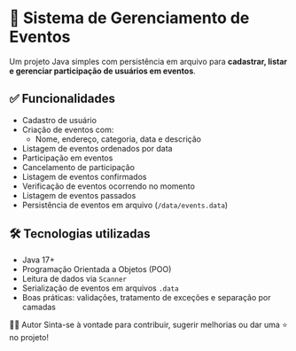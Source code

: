 # 📅 Sistema de Gerenciamento de Eventos

Um projeto Java simples com persistência em arquivo para **cadastrar, listar e gerenciar participação de usuários em eventos**.

## ✅ Funcionalidades

- Cadastro de usuário
- Criação de eventos com:
  - Nome, endereço, categoria, data e descrição
- Listagem de eventos ordenados por data
- Participação em eventos
- Cancelamento de participação
- Listagem de eventos confirmados
- Verificação de eventos ocorrendo no momento
- Listagem de eventos passados
- Persistência de eventos em arquivo (`/data/events.data`)

## 🛠️ Tecnologias utilizadas

- Java 17+
- Programação Orientada a Objetos (POO)
- Leitura de dados via `Scanner`
- Serialização de eventos em arquivos `.data`
- Boas práticas: validações, tratamento de exceções e separação por camadas

🧑‍💻 Autor
Sinta-se à vontade para contribuir, sugerir melhorias ou dar uma ⭐ no projeto!

